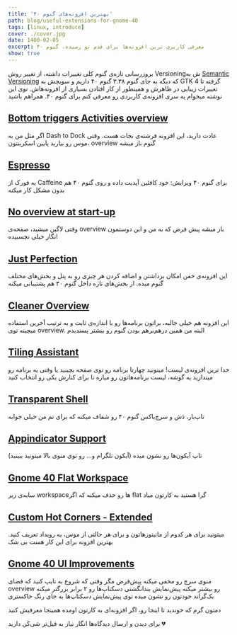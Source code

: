 ```yaml
---
title: 'بهترین افزونه‌های گنوم ۴۰'
path: blog/useful-extensions-for-gnome-40
tags: [linux, introduce]
cover: ./cover.jpg
date: 1400-02-05
excerpt: معرفی کاربری ترین افزونه‌ها برای قدم نو رسیده، گنوم ۴۰
show: true
---
```


بروزرسانی تازه‌ی گنوم کلی تغییرات داشته، از تغییر روش Versioningش به [Semantic Versioning](https://semver.org/) که دیگه به جای گنوم ۳.۳۸ گنوم ۴۰ داریم و سویچش به GTK 4 گرفته تا تغییرات زیبایی در ظاهرش و همینطور از کار افتادن بسیاری از افزونه‌هاش. توی این نوشته میخوام یه سری افزونه‌ی کاربردی رو معرفی کنم برای گنوم ۴۰. همراهم باشید

## [Bottom triggers Activities overview](https://extensions.gnome.org/extension/4120/bottom-triggers-activities-overview/)

اگر مثل من به Dash to Dock عادت دارید، این افزونه فرشته‌ی نجات هست. وقتی موس رو بیارید پایین اسکرینتون، overview گنوم باز میشه

## [Espresso](https://extensions.gnome.org/extension/4135/espresso/)

یه فورک از Caffeine برای گنوم ۴۰
ویرایش: خود کافئین آپدیت داده و روی گنوم ۴۰ هم بدون مشکل کار میکنه

## [No overview at start-up](https://extensions.gnome.org/extension/4099/no-overview/)

وقتی لاگین میشید، صفحه‌ی overview باز میشه پیش فرض که به من و این دوستمون انگار خیلی نچسبیده

## [Just Perfection](https://extensions.gnome.org/extension/3843/just-perfection/)

این افزونه‌ی خفن امکان برداشتن و اضافه کردن هر چیزی رو به پنل و بخش‌های مختلف گنوم میده. از بخش‌های تازه داخل گنوم ۴۰ هم پشتیبانی میکنه

## [Cleaner Overview](https://extensions.gnome.org/extension/3759/cleaner-overview/)

این افزونه هم خیلی جالبه، براتون برنامه‌ها رو با اندازه‌ی ثابت و به ترتیب آخرین استفاده میچینه توی overview. البته من همین درهم‌برهم بودن گنوم رو بیشتر پسندیدم

## [Tiling Assistant](https://extensions.gnome.org/extension/3733/tiling-assistant/)

خدا ترین افزونه‌ی لیست! میتونید چهارتا برنامه رو توی صفحه بچینید یا وقتی یه برنامه رو میندازید یه گوشه، لیست برنامه‌هاتون رو میاره تا برای کنارش یکی رو انتخاب کنید

## [Transparent Shell](https://extensions.gnome.org/extension/3518/transparent-shell/)

تاپ‌بار، دَش و سرچ‌باکس گنوم ۴۰ رو شفاف میکنه که برای تم من خیلی جوابه

## [Appindicator Support](https://extensions.gnome.org/extension/615/appindicator-support/)

تاپ آیکون‌ها رو نشون میده (آیکون تلگرام و... رو توی منوی بالا میتونید ببینید)

## [Gnome 40 Flat Workspace](https://extensions.gnome.org/extension/4215/gnome-40-plat-workspace/)

سایه‌ی زیر workspaceها رو حذف میکنه که اگر flat گرا هستید به کارتون میاد

## [Custom Hot Corners - Extended](https://extensions.gnome.org/extension/4167/custom-hot-corners-extended/)

میتونید برای هر کدوم از مانیتورهاتون و برای هر حالتی از موس، یه رویداد تعریف کنید. بهترین افزونه برای این کار هست بی شک

## [Gnome 40 UI Improvements](https://extensions.gnome.org/extension/4158/gnome-40-ui-improvements/)

منوی سرچ رو مخفی میکنه پیش‌فرض مگر وقتی که شروع به تایپ کنید که فضای overview رو بیشتر میکنه
پیش‌نمایش بندانگشتی دسکتاپ‌ها رو ۲ برابر بزرگتر میکنه
بک‌گراند خودتون رو نشون میده توی پیش‌نمایش دسکتاپ‌ها به جای رنگ خاکستری

دمتون گرم که خوندید تا اینجا رو، اگر افزونه‌ای به کارتون اومده همینجا معرفیش کنید

برای دیدن و ارسال دیدگاه‌ها انگار نیاز به فیل‌تر شی‌کَن دارید 💔
